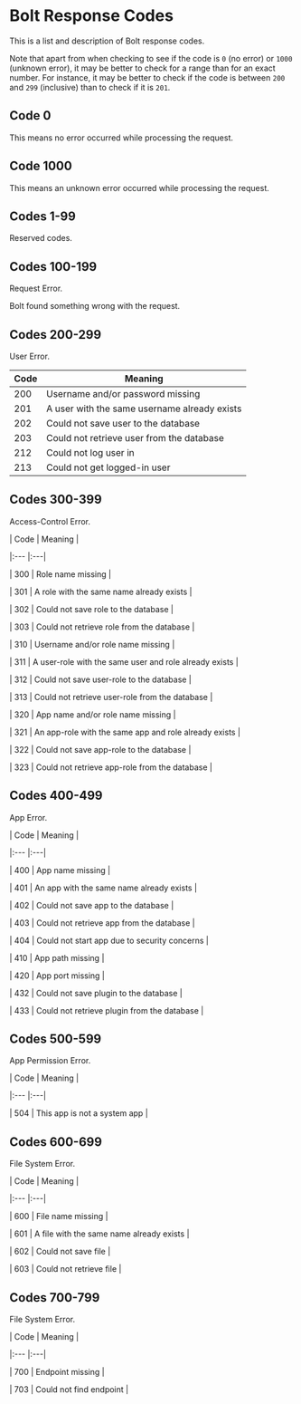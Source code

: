 # Bolt Response Codes

This is a list and description of Bolt response codes.

Note that apart from when checking to see if the code is `0` \(no error\) or `1000` \(unknown error\), it may be better to check for a range than for an exact number. For instance, it may be better to check if the code is between `200` and `299` \(inclusive\) than to check if it is `201`.

## Code 0

This means no error occurred while processing the request.

## Code 1000

This means an unknown error occurred while processing the request.

## Codes 1-99

Reserved codes.

## Codes 100-199

Request Error.

Bolt found something wrong with the request.

## Codes 200-299

User Error.

| **Code** | **Meaning** |
| --- | --- |
| 200 | Username and\/or password missing |
| 201 | A user with the same username already exists |
| 202 | Could not save user to the database |
| 203 | Could not retrieve user from the database |
| 212 | Could not log user in |
| 213 | Could not get logged-in user |

## Codes 300-399

Access-Control Error.

\| Code \| Meaning \|

\|:--- \|:---\|

\| 300 \| Role name missing \|

\| 301 \| A role with the same name already exists \|

\| 302 \| Could not save role to the database \|

\| 303 \| Could not retrieve role from the database \|

\| 310 \| Username and\/or role name missing \|

\| 311 \| A user-role with the same user and role already exists \|

\| 312 \| Could not save user-role to the database \|

\| 313 \| Could not retrieve user-role from the database \|

\| 320 \| App name and\/or role name missing \|

\| 321 \| An app-role with the same app and role already exists \|

\| 322 \| Could not save app-role to the database \|

\| 323 \| Could not retrieve app-role from the database \|

## Codes 400-499

App Error.

\| Code \| Meaning \|

\|:--- \|:---\|

\| 400 \| App name missing \|

\| 401 \| An app with the same name already exists \|

\| 402 \| Could not save app to the database \|

\| 403 \| Could not retrieve app from the database \|

\| 404 \| Could not start app due to security concerns \|

\| 410 \| App path missing \|

\| 420 \| App port missing \|

\| 432 \| Could not save plugin to the database \|

\| 433 \| Could not retrieve plugin from the database \|

## Codes 500-599

App Permission Error.

\| Code \| Meaning \|

\|:--- \|:---\|

\| 504 \| This app is not a system app \|

## Codes 600-699

File System Error.

\| Code \| Meaning \|

\|:--- \|:---\|

\| 600 \| File name missing \|

\| 601 \| A file with the same name already exists \|

\| 602 \| Could not save file \|

\| 603 \| Could not retrieve file \|

## Codes 700-799

File System Error.

\| Code \| Meaning \|

\|:--- \|:---\|

\| 700 \| Endpoint missing \|

\| 703 \| Could not find endpoint \|

